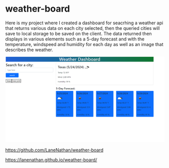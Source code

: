 # weather-board
Here is my project where I created a dashboard for seacrhing a weather api that returns various data on each city selected, then the queried cities will save to local storage to be saved on the client. The data returned then displays in various elements such as a 5-day forecast and with  the temperature, windspeed and humidity for each day as well as an image that describes the weather.

![alt text](<./Assets/Example/Screenshot 2024-05-24 222850.png>)


https://github.com/LaneNathan/weather-board

https://lanenathan.github.io/weather-board/

